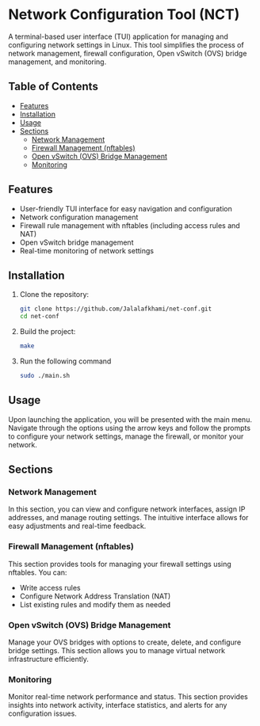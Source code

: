 # Network Configuration Tool (NCT)

A terminal-based user interface (TUI) application for managing and configuring network settings in Linux. This tool simplifies the process of network management, firewall configuration, Open vSwitch (OVS) bridge management, and monitoring.

## Table of Contents

- [Features](#features)
- [Installation](#installation)
- [Usage](#usage)
- [Sections](#sections)
  - [Network Management](#network-management)
  - [Firewall Management (nftables)](#firewall-management-nftables)
  - [Open vSwitch (OVS) Bridge Management](#open-vswitch-ovs-bridge-management)
  - [Monitoring](#monitoring)


## Features

- User-friendly TUI interface for easy navigation and configuration
- Network configuration management
- Firewall rule management with nftables (including access rules and NAT)
- Open vSwitch bridge management
- Real-time monitoring of network settings

## Installation

1. Clone the repository:

   ```bash
   git clone https://github.com/Jalalafkhami/net-conf.git
   cd net-conf
2. Build the project:

	```bash
	make
3. Run the following command

	```bash
	sudo ./main.sh

## Usage

Upon launching the application, you will be presented with the main menu. Navigate through the options using the arrow keys and follow the prompts to configure your network settings, manage the firewall, or monitor your network.

## Sections

### Network Management

In this section, you can view and configure network interfaces, assign IP addresses, and manage routing settings. The intuitive interface allows for easy adjustments and real-time feedback.

### Firewall Management (nftables)

This section provides tools for managing your firewall settings using nftables. You can:

- Write access rules
- Configure Network Address Translation (NAT)
- List existing rules and modify them as needed

### Open vSwitch (OVS) Bridge Management

Manage your OVS bridges with options to create, delete, and configure bridge settings. This section allows you to manage virtual network infrastructure efficiently.

### Monitoring

Monitor real-time network performance and status. This section provides insights into network activity, interface statistics, and alerts for any configuration issues.

